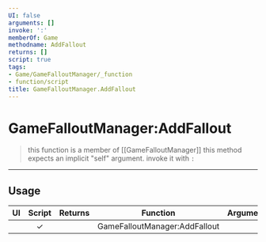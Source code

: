 ```yaml
---
UI: false
arguments: []
invoke: ':'
memberOf: Game
methodname: AddFallout
returns: []
script: true
tags:
- Game/GameFalloutManager/_function
- function/script
title: GameFalloutManager.AddFallout
---
```

# GameFalloutManager:AddFallout
> this function is a member of [[GameFalloutManager]]
> this method expects an implicit "self" argument. invoke it with `:`
-----
## Usage
|  UI | Script | Returns | Function | Arguments |
|:---:|:------:|-------:|:--------:|:---------|
| |✓||GameFalloutManager:AddFallout||
